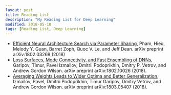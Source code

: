 ```yaml
---
layout: post
title: Reading List 
description: "My Reading List for Deep Learning"
modified: 2018-05-10
tags: [Reading List, Deep Learning]
---
```


- [Efficient Neural Architecture Search via Parameter Sharing](https://arxiv.org/pdf/1802.03268.pdf), Pham, Hieu, Melody Y. Guan, Barret Zoph, Quoc V. Le, and Jeff Dean. arXiv preprint arXiv:1802.03268 (2018)
- [Loss Surfaces, Mode Connectivity, and Fast Ensembling of DNNs](https://arxiv.org/pdf/1802.10026.pdf), Garipov, Timur, Pavel Izmailov, Dmitrii Podoprikhin, Dmitry P. Vetrov, and Andrew Gordon Wilson. arXiv preprint arXiv:1802.10026 (2018).
- [Averaging Weights Leads to Wider Optima and Better Generalization](https://arxiv.org/pdf/1803.05407.pdf), Izmailov, Pavel, Dmitrii Podoprikhin, Timur Garipov, Dmitry Vetrov, and Andrew Gordon Wilson. arXiv preprint arXiv:1803.05407 (2018).
